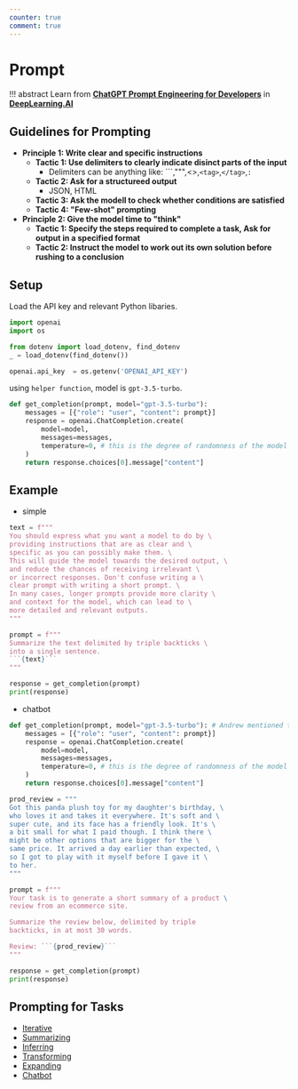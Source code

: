 ```yaml
---
counter: true
comment: true
---
```


# Prompt

!!! abstract
    Learn from [**ChatGPT Prompt Engineering for Developers**](https://www.deeplearning.ai/short-courses/chatgpt-prompt-engineering-for-developers/) in  [**DeepLearning.AI**](https://learn.deeplearning.ai/)


## Guidelines for Prompting

- **Principle 1: Write clear and specific instructions**
    - **Tactic 1: Use delimiters to clearly indicate disinct parts of the input**
        - Delimiters can be anything like: \`\`\`,""",<>,`<tag>`,`</tag>`,`:`
    - **Tactic 2: Ask for a structureed output**
        - JSON, HTML
    - **Tactic 3: Ask the modell to check whether conditions are satisfied**
    - **Tactic 4: "Few-shot" prompting**
- **Principle 2: Give the model time to "think"**
    - **Tactic 1: Specify the steps required to complete a task, Ask for output in a specified format**
    - **Tactic 2: Instruct the model to work out its own solution before rushing to a conclusion**


## Setup

Load the API key and relevant Python libaries.

```python
import openai
import os

from dotenv import load_dotenv, find_dotenv
_ = load_dotenv(find_dotenv())

openai.api_key  = os.getenv('OPENAI_API_KEY')
```

using `helper function`, model is `gpt-3.5-turbo`.

```python
def get_completion(prompt, model="gpt-3.5-turbo"):
    messages = [{"role": "user", "content": prompt}]
    response = openai.ChatCompletion.create(
        model=model,
        messages=messages,
        temperature=0, # this is the degree of randomness of the model's output
    )
    return response.choices[0].message["content"]
```

## Example

- simple

```python
text = f"""
You should express what you want a model to do by \ 
providing instructions that are as clear and \ 
specific as you can possibly make them. \ 
This will guide the model towards the desired output, \ 
and reduce the chances of receiving irrelevant \ 
or incorrect responses. Don't confuse writing a \ 
clear prompt with writing a short prompt. \ 
In many cases, longer prompts provide more clarity \ 
and context for the model, which can lead to \ 
more detailed and relevant outputs.
"""

prompt = f"""
Summarize the text delimited by triple backticks \ 
into a single sentence.
```{text}```
"""

response = get_completion(prompt)
print(response)
```

- chatbot

```python
def get_completion(prompt, model="gpt-3.5-turbo"): # Andrew mentioned that the prompt/ completion paradigm is preferable for this class
    messages = [{"role": "user", "content": prompt}]
    response = openai.ChatCompletion.create(
        model=model,
        messages=messages,
        temperature=0, # this is the degree of randomness of the model's output
    )
    return response.choices[0].message["content"]
```

```python
prod_review = """
Got this panda plush toy for my daughter's birthday, \
who loves it and takes it everywhere. It's soft and \ 
super cute, and its face has a friendly look. It's \ 
a bit small for what I paid though. I think there \ 
might be other options that are bigger for the \ 
same price. It arrived a day earlier than expected, \ 
so I got to play with it myself before I gave it \ 
to her.
"""

prompt = f"""
Your task is to generate a short summary of a product \
review from an ecommerce site. 

Summarize the review below, delimited by triple 
backticks, in at most 30 words. 

Review: ```{prod_review}```
"""

response = get_completion(prompt)
print(response)
```


## Prompting for Tasks

- [Iterative](https://learn.deeplearning.ai/chatgpt-prompt-eng/lesson/3/iterative)
- [Summarizing](https://learn.deeplearning.ai/chatgpt-prompt-eng/lesson/4/summarizing)
- [Inferring](https://learn.deeplearning.ai/chatgpt-prompt-eng/lesson/5/inferring)
- [Transforming](https://learn.deeplearning.ai/chatgpt-prompt-eng/lesson/6/transforming)
- [Expanding](https://learn.deeplearning.ai/chatgpt-prompt-eng/lesson/7/expanding)
- [Chatbot](https://learn.deeplearning.ai/chatgpt-prompt-eng/lesson/8/chatbot)